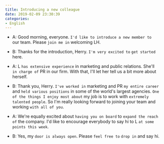 ```yaml
---
title: Introducing a new colleague
date: 2019-02-09 23:30:39
categories:
- English
---
```


- A: Good morning, everyone. `I'd like to introduce a new member to` our team. Please `join me in` welcoming LH.

- B: Thanks for the introduction, Herry. `I'm very excited to` `get started` here.

- A: L `has extensive experience` in marketing and public relations. She'll `in charge of` PR in our firm. With that, I'll let her tell us a bit more about herself.

- B: Thank you, Herry. `I've worked in` marketing and PR `my entire career` and `held various positions` in some of the world's largest agencies. `One of the things I enjoy most about` my job is to work with `extremely talented people`. So I'm really looking forward to joining your team and working `with all of you`.

- A: We're equally excited about `having you on board` to `expand the reach of` the company. I'd like to encourage everybody to say hi to L `at some points this week`. 

- B: Yes, my `door is always open`. Please `feel free to` `drop in` and say hi.